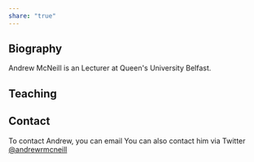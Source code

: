 ```yaml
---
share: "true"
---
```


## Biography
Andrew McNeill is an Lecturer at Queen's University Belfast.

## Teaching


## Contact
To contact Andrew, you can email 
You can also contact him via Twitter [@andrewrmcneill](https://twitter.com/andrewrmcneill "@andrewrmcneill")